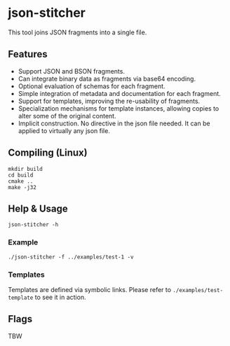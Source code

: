 # json-stitcher
This tool joins JSON fragments into a single file.

## Features

- Support JSON and BSON fragments.
- Can integrate binary data as fragments via base64 encoding.
- Optional evaluation of schemas for each fragment.
- Simple integration of metadata and documentation for each fragment.
- Support for templates, improving the re-usability of fragments.
- Specialization mechanisms for template instances, allowing copies to alter some of the original content.
- Implicit construction. No directive in the json file needed. It can be applied to virtually any json file.

## Compiling (Linux)

```
mkdir build
cd build
cmake ..
make -j32
```
## Help & Usage

```
json-stitcher -h
```

### Example
```
./json-stitcher -f ../examples/test-1 -v
```

### Templates
Templates are defined via symbolic links. Please refer to `./examples/test-template` to see it in action.

## Flags
TBW
